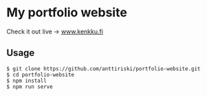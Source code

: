 # My portfolio website

Check it out live -> www.kenkku.fi

## Usage

```
$ git clone https://github.com/anttiriski/portfolio-website.git
$ cd portfolio-website
$ npm install
$ npm run serve
```
